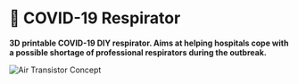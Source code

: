 🦠 COVID-19 Respirator
=====

**3D printable COVID-19 DIY respirator. Aims at helping hospitals cope with a possible shortage of professional respirators during the outbreak.**

![Air Transistor Concept](https://github.com/covid-response-projects/covid-respirator/raw/master/schemes/Air%20Transistor/Air%20Transistor%20(Render%204).png)
